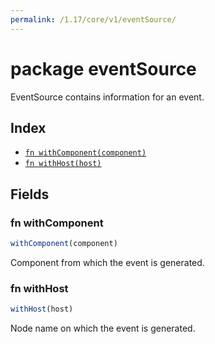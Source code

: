 ```yaml
---
permalink: /1.17/core/v1/eventSource/
---
```


# package eventSource

EventSource contains information for an event.

## Index

* [`fn withComponent(component)`](#fn-withcomponent)
* [`fn withHost(host)`](#fn-withhost)

## Fields

### fn withComponent

```ts
withComponent(component)
```

Component from which the event is generated.

### fn withHost

```ts
withHost(host)
```

Node name on which the event is generated.